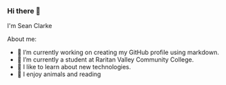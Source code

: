 ### Hi there 👋

I'm Sean Clarke

About me:


- 🔭 I’m currently working on creating my GitHub profile using markdown.
- 🌱 I’m currently a student at Raritan Valley Community College.
- 👯 I like to learn about new technologies. 
- 🤔 I enjoy animals and reading
